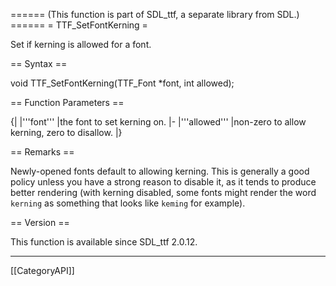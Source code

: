 ====== (This function is part of SDL_ttf, a separate library from SDL.) ======
= TTF_SetFontKerning =

Set if kerning is allowed for a font.

== Syntax ==

<syntaxhighlight lang='c'>
void TTF_SetFontKerning(TTF_Font *font, int allowed);
</syntaxhighlight>

== Function Parameters ==

{|
|'''font'''
|the font to set kerning on.
|-
|'''allowed'''
|non-zero to allow kerning, zero to disallow.
|}

== Remarks ==

Newly-opened fonts default to allowing kerning. This is generally a good
policy unless you have a strong reason to disable it, as it tends to
produce better rendering (with kerning disabled, some fonts might render
the word <code>kerning</code> as something that looks like
<code>keming</code> for example).

== Version ==

This function is available since SDL_ttf 2.0.12.

----
[[CategoryAPI]]



